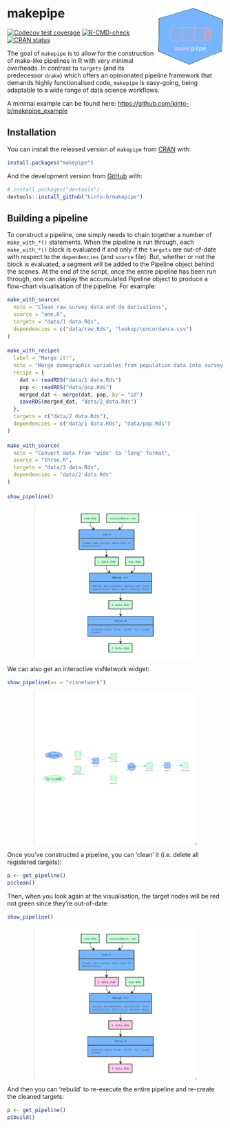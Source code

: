 
<!-- README.md is generated from README.Rmd. Please edit that file -->

# makepipe <img src='man/figures/logo.png' align="right" height="139"/>

<!-- badges: start -->

[![Codecov test
coverage](https://codecov.io/gh/kinto-b/makepipe/branch/master/graph/badge.svg)](https://app.codecov.io/gh/kinto-b/makepipe?branch=master)
[![R-CMD-check](https://github.com/kinto-b/makepipe/workflows/R-CMD-check/badge.svg)](https://github.com/kinto-b/makepipe/actions)
[![CRAN
status](https://www.r-pkg.org/badges/version/makepipe)](https://CRAN.R-project.org/package=makepipe)
<!-- badges: end -->

The goal of `makepipe` is to allow for the construction of make-like
pipelines in R with very minimal overheads. In contrast to `targets`
(and its predecessor `drake`) which offers an opinionated pipeline
framework that demands highly functionalised code, `makepipe` is
easy-going, being adaptable to a wide range of data science workflows.

A minimal example can be found here:
<https://github.com/kinto-b/makepipe_example>

## Installation

You can install the released version of `makepipe` from
[CRAN](https://CRAN.R-project.org) with:

``` r
install.packages("makepipe")
```

And the development version from [GitHub](https://github.com/) with:

``` r
# install.packages("devtools")
devtools::install_github("kinto-b/makepipe")
```

## Building a pipeline

To construct a pipeline, one simply needs to chain together a number of
`make_with_*()` statements. When the pipeline is run through, each
`make_with_*()` block is evaluated if and only if the `targets` are
out-of-date with respect to the `dependencies` (and `source` file). But,
whether or not the block is evaluated, a segment will be added to the
Pipeline object behind the scenes. At the end of the script, once the
entire pipeline has been run through, one can display the accumulated
Pipeline object to produce a flow-chart visualisation of the pipeline.
For example:

``` r
make_with_source(
  note = "Clean raw survey data and do derivations",
  source = "one.R",
  targets = "data/1 data.Rds",
  dependencies = c("data/raw.Rds", "lookup/concordance.csv")
)

make_with_recipe(
  label = "Merge it!",
  note = "Merge demographic variables from population data into survey data",
  recipe = {
    dat <- readRDS("data/1 data.Rds")
    pop <- readRDS("data/pop.Rds")
    merged_dat <- merge(dat, pop, by = "id")
    saveRDS(merged_dat, "data/2_data.Rds")
  },
  targets = c("data/2 data.Rds"),
  dependencies = c("data/1 data.Rds", "data/pop.Rds")
)

make_with_source(
  note = "Convert data from 'wide' to 'long' format",
  source = "three.R",
  targets = "data/3 data.Rds",
  dependencies = "data/2 data.Rds"
)

show_pipeline()
```

<img src="man/figures/pipeline_nomnoml_uptodate.png" width="75%" style="display: block; margin: auto;" />

We can also get an interactive visNetwork widget:

``` r
show_pipeline(as = "visnetwork")
```

<img src="man/figures/pipeline_visnetwork_uptodate.png" width="75%" style="display: block; margin: auto;" />

Once you’ve constructed a pipeline, you can ‘clean’ it (i.e. delete all
registered targets):

``` r
p <- get_pipeline()
p$clean()
```

Then, when you look again at the visualisation, the target nodes will be
red not green since they’re out-of-date:

``` r
show_pipeline()
```

<img src="man/figures/pipeline_nomnoml_outofdate.png" width="75%" style="display: block; margin: auto;" />

And then you can ‘rebuild’ to re-execute the entire pipeline and
re-create the cleaned targets:

``` r
p <- get_pipeline()
p$build()
```
